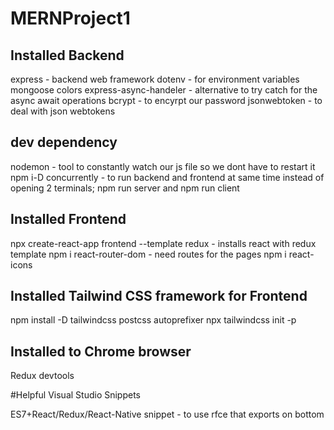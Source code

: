 # MERNProject1

## Installed Backend
express - backend web framework 
dotenv - for environment variables
mongoose 
colors
express-async-handeler - alternative to  try catch for the async await operations
bcrypt - to encyrpt our password
jsonwebtoken - to deal with json webtokens

## dev dependency
nodemon - tool to constantly watch our js file so we dont have to restart it
npm i-D concurrently   - to run backend and frontend at same time instead of opening 2 terminals; npm run server and npm run client
## Installed Frontend
npx create-react-app frontend --template redux       - installs react with redux template
npm i react-router-dom       - need routes for the pages
npm i react-icons

## Installed Tailwind CSS framework for Frontend
npm install -D tailwindcss postcss autoprefixer
npx tailwindcss init -p

## Installed to Chrome browser
Redux devtools

#Helpful Visual Studio Snippets

ES7+React/Redux/React-Native snippet    - to use rfce that exports on bottom

